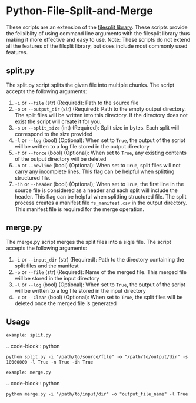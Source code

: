 # Python-File-Split-and-Merge
These scripts are an extension of the [filesplit library](https://github.com/ram-jayapalan/filesplit, "Github Repository of filesplit"). These scripts provide the felixibilty of using command line arguments with 
the filesplit library thus making it more effective and easy to use. 
Note: These scripts do not extend all the features of the filsplit library, but does include most commonly used features.

## split.py
The split.py script splits the given file into multiple chunks. The script accepts the following arguments:
1. ``-i`` or ``--file`` (str) (Required): Path to the source file
2. ``-o`` or ``--output_dir`` (str) (Required): Path to the empty output directory. The split files will be written into this directory. If the directory does not exist the script will create it for you.
3. ``-s`` or ``--split_size`` (int) (Required): Split size in bytes. Each split will correspond to the size provided
4. ``-l`` or ``--log`` (bool) (Optional): When set to ``True``, the output of the script will be written to a log file stored in the output directory
5. ``-f`` or ``--force`` (bool) (Optional): When set to ``True``, any existing contents of the output directory will be deleted
6. ``-n`` or ``--newline`` (bool) (Optional): When set to ``True``, split files will not carry any incomplete lines. This flag can be helpful when splitting structured file.
7. ``-ih`` or ``--header`` (bool) (Optional); When set to ``True``, the first line in the source file is considered as a header and each split will include the header. This flag can be helpful when splitting structured file.
The split process creates a manifest file ``fs_manifest.csv`` in the output directory. This manifest file is required for the merge operation.

## merge.py
The merge.py script merges the split files into a sigle file. The script accepts the following arguments:
1. ``-i`` or ``--input_dir`` (str) (Required): Path to the directory containing the split files and the manifest
2. ``-o`` or ``--file`` (str) (Required): Name of the merged file. This merged file will be stored in the input directory
3. ``-l`` or ``--log`` (bool) (Optional): When set to ``True``, the output of the script will be written to a log file stored in the input directory
4. ``-c`` or ``--Clear`` (bool) (Optional): When set to ``True``, the split files will be deleted once the merged file is generated

## Usage
`example: split.py`

.. code-block:: python

    python split.py -i "/path/to/source/file" -o "/path/to/output/dir" -s 10000000 -l True -n True -ih True
 
`example: merge.py`

.. code-block:: python

    python merge.py -i "/path/to/input/dir" -o "output_file_name" -l True
